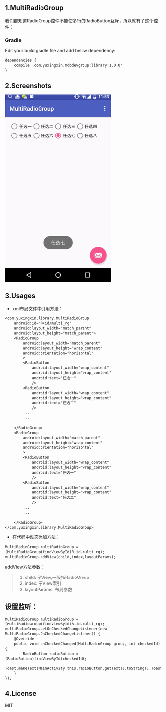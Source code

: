 ## 1.MultiRadioGroup
我们都知道RadioGroup控件不能使多行的RadioButton互斥，所以就有了这个控件；

### Gradle

Edit your build.gradle file and add below dependency:

```
dependencies {
    compile 'com.yuxingxin.mobdevgroup:library:1.0.0'
}
```

## 2.Screenshots
![image](/screenshots/tem.gif)

## 3.Usages

* xml布局文件中引用方法：

```
<com.yuxingxin.library.MultiRadioGroup
    android:id="@+id/multi_rg"
    android:layout_width="match_parent"
    android:layout_height="match_parent">
    <RadioGroup
        android:layout_width="match_parent"
        android:layout_height="wrap_content"
        android:orientation="horizontal"
        >
        <RadioButton
            android:layout_width="wrap_content"
            android:layout_height="wrap_content"
            android:text="任选一"
            />
        <RadioButton
            android:layout_width="wrap_content"
            android:layout_height="wrap_content"
            android:text="任选二"
            />
        ...
        ...

    </RadioGroup>
    <RadioGroup
        android:layout_width="match_parent"
        android:layout_height="wrap_content"
        android:orientation="horizontal"
        >
        <RadioButton
            android:layout_width="wrap_content"
            android:layout_height="wrap_content"
            android:text="任选一"
            />
        <RadioButton
            android:layout_width="wrap_content"
            android:layout_height="wrap_content"
            android:text="任选二"
            />
        ...
        ...

    </RadioGroup>
</com.yuxingxin.library.MultiRadioGroup>

```

* 在代码中动态添加方法：

```
MultiRadioGroup multiRadioGroup = (MultiRadioGroup)findViewById(R.id.multi_rg);
multiRadioGroup.addView(child,index,layoutParams);
```

addView方法参数：
> 1. child: 子View,一般指RadioGroup
> 2. index: 子View索引
> 3. layoutParams: 布局参数

## 设置监听：
```
MultiRadioGroup multiRadioGroup = (MultiRadioGroup)findViewById(R.id.multi_rg);
multiRadioGroup.setOnCheckedChangeListener(new MultiRadioGroup.OnCheckedChangeListener() {
    @Override
    public void onCheckedChanged(MultiRadioGroup group, int checkedId) {
        RadioButton radioButton = (RadioButton)findViewById(checkedId);
        Toast.makeText(MainActivity.this,radioButton.getText().toString(),Toast.LENGTH_SHORT).show();
    }
});
```

## 4.License
MIT